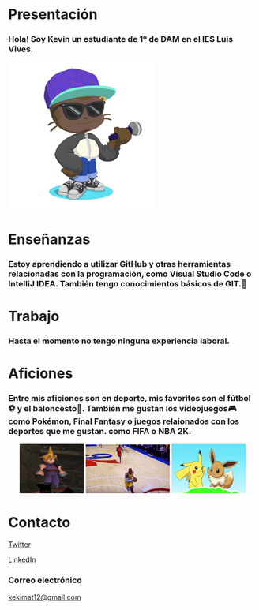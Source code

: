 # Presentación
### Hola! Soy Kevin un estudiante de 1º de DAM en el IES Luis Vives. 
<img src="recursos/octocat-1665777722740.png" width="300px">

# Enseñanzas
### Estoy aprendiendo a utilizar GitHub y otras herramientas relacionadas con la programación, como Visual Studio Code o IntelliJ IDEA. También tengo conocimientos básicos de GIT.🙂

# Trabajo
### Hasta el momento no tengo ninguna experiencia laboral.

# Aficiones
### Entre mis aficiones son en deporte, mis favoritos son el fútbol⚽ y el baloncesto🏀. También me gustan los videojuegos🎮 como Pokémon, Final Fantasy o juegos relaionados con los deportes que me gustan. como FIFA o NBA 2K.
<center>
  <img src="recursos/cloug.gif" width="130px" height="100px">
  <img src="recursos/nba.gif" width="170px">
  <img src="recursos/pokemon.gif" width="150px" height="100">
</center>

# Contacto
[Twitter](https://twitter.com/KekiMatute)

[LinkedIn](https://www.linkedin.com/in/kevin-david-matute-obando-2230a3252/)

### Correo electrónico
kekimat12@gmail.com
